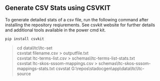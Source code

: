 ## Generate CSV Stats using CSVKIT
To generate detailed stats of a csv file, run the following command after installing the repository reqiurements. 
See csvkit website for further details and additional tools available in the power cmd kit.
```
pip install csvkit
```

> cd data\ltc\ltc-set  
> csvstat filename.csv > outputfile.txt  
> csvstat ltc-terms-list.csv > schemas\ltc-terms-list-stats.txt  
> csvstat ltc-skos-sssom-mappings.csv > schemas\ltc-skos-sssom-mappings-stats.txt 
>  csvstat G:\repos\stadocgen\app\data\ltc\ltc-source